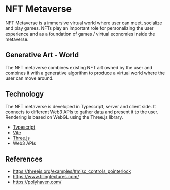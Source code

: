 
NFT Metaverse
===


NFT Metaverse is a immersive virtual world where user can meet, socialize and play games. 
NFTs play an important role for personalizing the user experience and as a foundation of games / virtual economies inside the metaverse.

Generative Art - World
---
The NFT metaverse combines existing NFT art owned by the user and combines it with a generative algorithm to produce a virtual world where the user can move around.


Technology
---
The NFT metaverse is developed in Typescript, server and client side. It connects to different Web3 APIs to gather data and present it to the user.
Rendering is based on WebGL using the Three.js library.

- [Typescript](https://www.typescriptlang.org/)
- [Vite](https://vitejs.dev/)
- [Three.js](https://threejs.org/e)
- Web3 APIs 


References
---

- https://threejs.org/examples/#misc_controls_pointerlock
- https://www.tilingtextures.com/
- https://polyhaven.com/